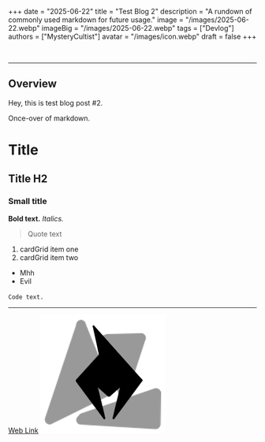 +++
date = "2025-06-22"
title = "Test Blog 2"
description = "A rundown of commonly used markdown for future usage."
image = "/images/2025-06-22.webp"
imageBig = "/images/2025-06-22.webp"
tags = ["Devlog"]
authors = ["MysteryCultist"]
avatar = "/images/icon.webp"
draft = false
+++

&nbsp;

---

## Overview

Hey, this is test blog post #2.

Once-over of markdown.

# Title
## Title H2
### Small title

**Bold text.**
*Italics.*

> Quote text

1. cardGrid item one
2. cardGrid item two

- Mhh
- Evil

`Code text.`

---

[Web Link](https://mysterycultist.com)
![Image](/images/icon.webp)